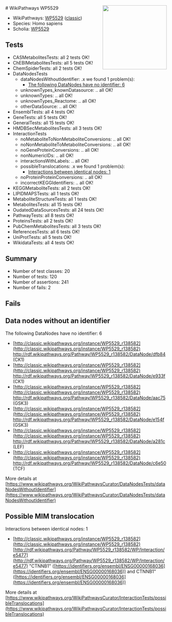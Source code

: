 <img style="float: right; width: 200px" src="https://upload.wikimedia.org/wikipedia/commons/thumb/8/83/Wplogo_with_text_500.png/640px-Wplogo_with_text_500.png" />
# WikiPathways WP5529

* WikiPathways: [WP5529](https://wikipathways.org/pathways/WP5529) ([classic](https://classic.wikipathways.org/instance/WP5529))
* Species: Homo sapiens
* Scholia: [WP5529](https://scholia.toolforge.org/wikipathways/WP5529)
## Tests
* CASMetabolitesTests: all 2 tests OK!
* ChEBIMetabolitesTests: all 5 tests OK!
* ChemSpiderTests: all 2 tests OK!
* DataNodesTests
    * dataNodesWithoutIdentifier: .x we found 1 problem(s):
        * [The following DataNodes have no identifier: 6](#d2d32fa5)
    * unknownTypes_knownDatasource: .. all OK!
    * unknownTypes: .. all OK!
    * unknownTypes_Reactome: .. all OK!
    * otherDataSource: .. all OK!
* EnsemblTests: all 4 tests OK!
* GeneTests: all 5 tests OK!
* GeneralTests: all 15 tests OK!
* HMDBSecMetabolitesTests: all 3 tests OK!
* InteractionTests
    * noMetaboliteToNonMetaboliteConversions: .. all OK!
    * noNonMetaboliteToMetaboliteConversions: .. all OK!
    * noGeneProteinConversions: .. all OK!
    * nonNumericIDs: .. all OK!
    * interactionsWithLabels: .. all OK!
    * possibleTranslocations: .x we found 1 problem(s):
        * [Interactions between identical nodes: 1](#1c118206)
    * noProteinProteinConversions: .. all OK!
    * incorrectKEGGIdentifiers: .. all OK!
* KEGGMetaboliteTests: all 2 tests OK!
* LIPIDMAPSTests: all 1 tests OK!
* MetaboliteStructureTests: all 1 tests OK!
* MetabolitesTests: all 15 tests OK!
* OudatedDataSourcesTests: all 24 tests OK!
* PathwayTests: all 8 tests OK!
* ProteinsTests: all 2 tests OK!
* PubChemMetabolitesTests: all 3 tests OK!
* ReferencesTests: all 6 tests OK!
* UniProtTests: all 5 tests OK!
* WikidataTests: all 4 tests OK!


## Summary

* Number of test classes: 20
* Number of tests: 120
* Number of assertions: 241
* Number of fails: 2

## Fails

<a name="d2d32fa5" />

## Data nodes without an identifier

The following DataNodes have no identifier: 6

* [http://classic.wikipathways.org/instance/WP5529_r138582](http://classic.wikipathways.org/instance/WP5529_r138582) http://rdf.wikipathways.org/Pathway/WP5529_r138582/DataNode/dfb84 (CK1)
* [http://classic.wikipathways.org/instance/WP5529_r138582](http://classic.wikipathways.org/instance/WP5529_r138582) http://rdf.wikipathways.org/Pathway/WP5529_r138582/DataNode/e933f (CK1)
* [http://classic.wikipathways.org/instance/WP5529_r138582](http://classic.wikipathways.org/instance/WP5529_r138582) http://rdf.wikipathways.org/Pathway/WP5529_r138582/DataNode/aac75 (GSK3)
* [http://classic.wikipathways.org/instance/WP5529_r138582](http://classic.wikipathways.org/instance/WP5529_r138582) http://rdf.wikipathways.org/Pathway/WP5529_r138582/DataNode/e154f (GSK3)
* [http://classic.wikipathways.org/instance/WP5529_r138582](http://classic.wikipathways.org/instance/WP5529_r138582) http://rdf.wikipathways.org/Pathway/WP5529_r138582/DataNode/a281c (LEF)
* [http://classic.wikipathways.org/instance/WP5529_r138582](http://classic.wikipathways.org/instance/WP5529_r138582) http://rdf.wikipathways.org/Pathway/WP5529_r138582/DataNode/c6e50 (TCF)


More details at [https://www.wikipathways.org/WikiPathwaysCurator/DataNodesTests/dataNodesWithoutIdentifier](https://www.wikipathways.org/WikiPathwaysCurator/DataNodesTests/dataNodesWithoutIdentifier)

<a name="1c118206" />

## Possible MIM translocation

Interactions between identical nodes: 1

* [http://classic.wikipathways.org/instance/WP5529_r138582](http://classic.wikipathways.org/instance/WP5529_r138582) [http://rdf.wikipathways.org/Pathway/WP5529_r138582/WP/Interaction/e5477](http://rdf.wikipathways.org/Pathway/WP5529_r138582/WP/Interaction/e5477) "CTNNB1" ([https://identifiers.org/ensembl/ENSG00000168036](https://identifiers.org/ensembl/ENSG00000168036)) and 
CTNNB1" ([https://identifiers.org/ensembl/ENSG00000168036](https://identifiers.org/ensembl/ENSG00000168036))


More details at [https://www.wikipathways.org/WikiPathwaysCurator/InteractionTests/possibleTranslocations](https://www.wikipathways.org/WikiPathwaysCurator/InteractionTests/possibleTranslocations)

